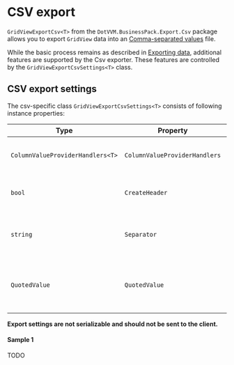 ﻿# CSV export
`GridViewExportCsv<T>` from the `DotVVM.BusinessPack.Export.Csv` package allows you to export `GridView` data into an [Comma-separated values](TODO) file.

While the basic process remains as described in [Exporting data](TODO), additional features are supported by the Csv exporter.
These features are controlled by the `GridViewExportCsvSettings<T>` class.

## CSV export settings
The csv-specific class `GridViewExportCsvSettings<T>` consists of following instance properties:

|Type|Property|Description|
|---|---|---|
|`ColumnValueProviderHandlers<T>`|`ColumnValueProviderHandlers`|Value providers used to retrieve the data from exported data-context.|
|`bool`|`CreateHeader`|Determines whether a header row is created. Defaults to `true`.|
|`string`|`Separator`|Determines what string is used to separate column values. Defaults to `","`.|
|`QuotedValue`|`QuotedValue`|Determines whether the column values should be wrapped in quotation marks. Defaults to `QuotedValue.IfNeeded`.|

**Export settings are not serializable and should not be sent to the client.**

#### Sample 1
TODO